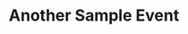 ---
title: Another Sample Event
image: /img/events/sample-02.jpg
description: |
  The title of the event in the `_events/` folder needs to be the same title with the image that will be used for the event. This will not work otherwise.
---